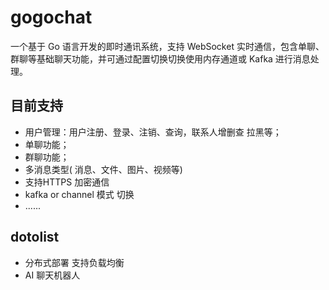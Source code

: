 # gogochat
一个基于 Go 语言开发的即时通讯系统，支持 WebSocket 实时通信，包含单聊、群聊等基础聊天功能，并可通过配置切换切换使用内存通道或 Kafka 进行消息处理。

## 目前支持
* 用户管理：用户注册、登录、注销、查询，联系人增删查 拉黑等；
* 单聊功能；
* 群聊功能；
* 多消息类型( 消息、文件、图片、视频等)
* 支持HTTPS 加密通信
* kafka or channel 模式 切换
* ......


## dotolist
* 分布式部署 支持负载均衡
* AI 聊天机器人
